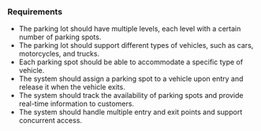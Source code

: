 ### **Requirements**

* The parking lot should have multiple levels, each level with a certain number of parking spots.
* The parking lot should support different types of vehicles, such as cars, motorcycles, and trucks.
* Each parking spot should be able to accommodate a specific type of vehicle.
* The system should assign a parking spot to a vehicle upon entry and release it when the vehicle exits.
* The system should track the availability of parking spots and provide real-time information to customers.
* The system should handle multiple entry and exit points and support concurrent access.